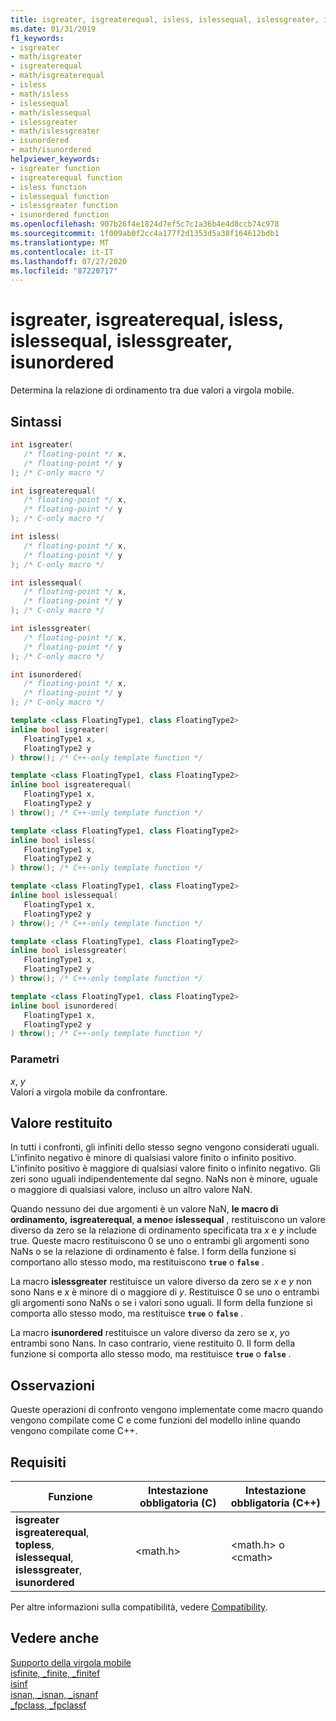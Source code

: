 ```yaml
---
title: isgreater, isgreaterequal, isless, islessequal, islessgreater, isunordered
ms.date: 01/31/2019
f1_keywords:
- isgreater
- math/isgreater
- isgreaterequal
- math/isgreaterequal
- isless
- math/isless
- islessequal
- math/islessequal
- islessgreater
- math/islessgreater
- isunordered
- math/isunordered
helpviewer_keywords:
- isgreater function
- isgreaterequal function
- isless function
- islessequal function
- islessgreater function
- isunordered function
ms.openlocfilehash: 907b26f4e1824d7ef5c7c1a36b4e4d8ccb74c978
ms.sourcegitcommit: 1f009ab0f2cc4a177f2d1353d5a38f164612bdb1
ms.translationtype: MT
ms.contentlocale: it-IT
ms.lasthandoff: 07/27/2020
ms.locfileid: "87220717"
---
```

# <a name="isgreater-isgreaterequal-isless-islessequal-islessgreater-isunordered"></a>isgreater, isgreaterequal, isless, islessequal, islessgreater, isunordered

Determina la relazione di ordinamento tra due valori a virgola mobile.

## <a name="syntax"></a>Sintassi

```C
int isgreater(
   /* floating-point */ x,
   /* floating-point */ y
); /* C-only macro */

int isgreaterequal(
   /* floating-point */ x,
   /* floating-point */ y
); /* C-only macro */

int isless(
   /* floating-point */ x,
   /* floating-point */ y
); /* C-only macro */

int islessequal(
   /* floating-point */ x,
   /* floating-point */ y
); /* C-only macro */

int islessgreater(
   /* floating-point */ x,
   /* floating-point */ y
); /* C-only macro */

int isunordered(
   /* floating-point */ x,
   /* floating-point */ y
); /* C-only macro */
```

```C++
template <class FloatingType1, class FloatingType2>
inline bool isgreater(
   FloatingType1 x,
   FloatingType2 y
) throw(); /* C++-only template function */

template <class FloatingType1, class FloatingType2>
inline bool isgreaterequal(
   FloatingType1 x,
   FloatingType2 y
) throw(); /* C++-only template function */

template <class FloatingType1, class FloatingType2>
inline bool isless(
   FloatingType1 x,
   FloatingType2 y
) throw(); /* C++-only template function */

template <class FloatingType1, class FloatingType2>
inline bool islessequal(
   FloatingType1 x,
   FloatingType2 y
) throw(); /* C++-only template function */

template <class FloatingType1, class FloatingType2>
inline bool islessgreater(
   FloatingType1 x,
   FloatingType2 y
) throw(); /* C++-only template function */

template <class FloatingType1, class FloatingType2>
inline bool isunordered(
   FloatingType1 x,
   FloatingType2 y
) throw(); /* C++-only template function */
```

### <a name="parameters"></a>Parametri

*x*, *y*<br/>
Valori a virgola mobile da confrontare.

## <a name="return-value"></a>Valore restituito

In tutti i confronti, gli infiniti dello stesso segno vengono considerati uguali. L'infinito negativo è minore di qualsiasi valore finito o infinito positivo. L'infinito positivo è maggiore di qualsiasi valore finito o infinito negativo. Gli zeri sono uguali indipendentemente dal segno. NaNs non è minore, uguale o maggiore di qualsiasi valore, incluso un altro valore NaN.

Quando nessuno dei due argomenti è un valore NaN, **le macro di ordinamento,** **isgreaterequal**, **a meno**e **islessequal** , restituiscono un valore diverso da zero se la relazione di ordinamento specificata tra *x* e *y* include true. Queste macro restituiscono 0 se uno o entrambi gli argomenti sono NaNs o se la relazione di ordinamento è false. I form della funzione si comportano allo stesso modo, ma restituiscono **`true`** o **`false`** .

La macro **islessgreater** restituisce un valore diverso da zero se *x* e *y* non sono Nans e *x* è minore di o maggiore di *y*. Restituisce 0 se uno o entrambi gli argomenti sono NaNs o se i valori sono uguali. Il form della funzione si comporta allo stesso modo, ma restituisce **`true`** o **`false`** .

La macro **isunordered** restituisce un valore diverso da zero se *x*, *y*o entrambi sono Nans. In caso contrario, viene restituito 0. Il form della funzione si comporta allo stesso modo, ma restituisce **`true`** o **`false`** .

## <a name="remarks"></a>Osservazioni

Queste operazioni di confronto vengono implementate come macro quando vengono compilate come C e come funzioni del modello inline quando vengono compilate come C++.

## <a name="requirements"></a>Requisiti

|Funzione|Intestazione obbligatoria (C)|Intestazione obbligatoria (C++)|
|--------------|---------------------------|-------------------------------|
| **isgreater** **isgreaterequal**, **topless**,<br/>**islessequal**, **islessgreater**, **isunordered** | \<math.h> | \<math.h> o \<cmath> |

Per altre informazioni sulla compatibilità, vedere [Compatibility](../../c-runtime-library/compatibility.md).

## <a name="see-also"></a>Vedere anche

[Supporto della virgola mobile](../../c-runtime-library/floating-point-support.md)<br/>
[isfinite, _finite, _finitef](finite-finitef.md)<br/>
[isinf](isinf.md)<br/>
[isnan, _isnan, _isnanf](isnan-isnan-isnanf.md)<br/>
[_fpclass, _fpclassf](fpclass-fpclassf.md)<br/>
